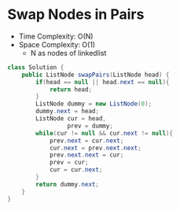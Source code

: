 # Swap Nodes in Pairs

- Time Complexity: O(N)
- Space Complexity: O(1)
  - N as nodes of linkedlist

```java
class Solution {
    public ListNode swapPairs(ListNode head) {
        if(head == null || head.next == null){
            return head;
        }
        ListNode dummy = new ListNode(0);
        dummy.next = head;
        ListNode cur = head,
                 prev = dummy;
        while(cur != null && cur.next != null){
            prev.next = cur.next;
            cur.next = prev.next.next;
            prev.next.next = cur;
            prev = cur;
            cur = cur.next;
        }
        return dummy.next;
    }
}
```
